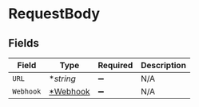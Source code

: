 # RequestBody


## Fields

| Field                    | Type                     | Required                 | Description              |
| ------------------------ | ------------------------ | ------------------------ | ------------------------ |
| `URL`                    | **string*                | :heavy_minus_sign:       | N/A                      |
| `Webhook`                | [*Webhook](./webhook.md) | :heavy_minus_sign:       | N/A                      |